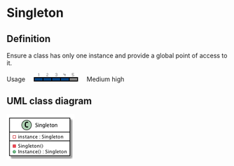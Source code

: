 # Singleton

## Definition
Ensure a class has only one instance and provide a global point of access to it.
<BR>

Usage     ![Usage](../../../docs/Pictures/Usage4.png)     Medium high

## UML class diagram
![GitHub Logo](../../../docs/Diagrams/UML/DesignPatterns/Singleton.png)
